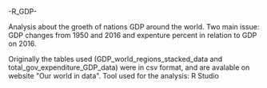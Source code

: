 -R_GDP-

Analysis about the groeth of nations GDP around the world. Two main issue: GDP changes from 1950 and 2016 and expenture percent in relation to GDP on 2016.

Originally the tables used (GDP_world_regions_stacked_data and total_gov_expenditure_GDP_data) were in csv format, and are avalable on website "Our world in data". Tool used for the analysis: R Studio
